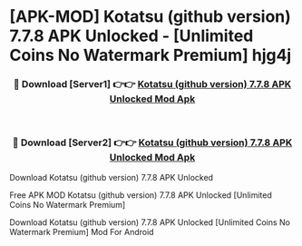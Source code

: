 # [APK-MOD] Kotatsu (github version) 7.7.8 APK Unlocked - [Unlimited Coins No Watermark Premium] hjg4j



<div align="center">
<h3>🔴 Download [Server1] 👉👉 <a href="https://momento.my/?title=Kotatsu_(github_version)_7.7.8_APK_Unlocked">Kotatsu (github version) 7.7.8 APK Unlocked Mod Apk</a></h3><br>

<h3>🔴 Download [Server2] 👉👉 <a href="https://momento.my/?title=Kotatsu_(github_version)_7.7.8_APK_Unlocked">Kotatsu (github version) 7.7.8 APK Unlocked Mod Apk</a></h3>
</div>



Download Kotatsu (github version) 7.7.8 APK Unlocked 

Free APK MOD Kotatsu (github version) 7.7.8 APK Unlocked [Unlimited Coins No Watermark Premium]

Download Kotatsu (github version) 7.7.8 APK Unlocked [Unlimited Coins No Watermark Premium] Mod For Android
